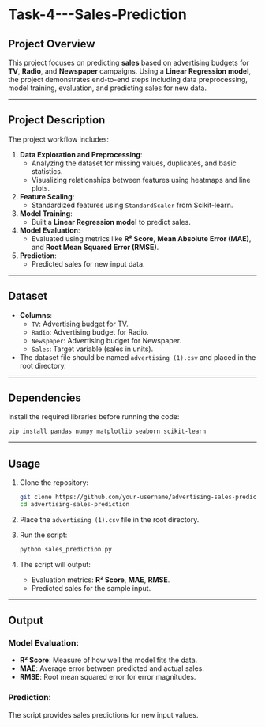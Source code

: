 # Task-4---Sales-Prediction

## Project Overview

This project focuses on predicting **sales** based on advertising budgets for **TV**, **Radio**, and **Newspaper** campaigns. Using a **Linear Regression model**, the project demonstrates end-to-end steps including data preprocessing, model training, evaluation, and predicting sales for new data.

---

## Project Description

The project workflow includes:
1. **Data Exploration and Preprocessing**:
   - Analyzing the dataset for missing values, duplicates, and basic statistics.
   - Visualizing relationships between features using heatmaps and line plots.
2. **Feature Scaling**:
   - Standardized features using `StandardScaler` from Scikit-learn.
3. **Model Training**:
   - Built a **Linear Regression model** to predict sales.
4. **Model Evaluation**:
   - Evaluated using metrics like **R² Score**, **Mean Absolute Error (MAE)**, and **Root Mean Squared Error (RMSE)**.
5. **Prediction**:
   - Predicted sales for new input data.

---

## Dataset

- **Columns**:
  - `TV`: Advertising budget for TV.
  - `Radio`: Advertising budget for Radio.
  - `Newspaper`: Advertising budget for Newspaper.
  - `Sales`: Target variable (sales in units).
- The dataset file should be named `advertising (1).csv` and placed in the root directory.

---

## Dependencies

Install the required libraries before running the code:

```bash
pip install pandas numpy matplotlib seaborn scikit-learn
```

---

## Usage

1. Clone the repository:
   ```bash
   git clone https://github.com/your-username/advertising-sales-prediction.git
   cd advertising-sales-prediction
   ```

2. Place the `advertising (1).csv` file in the root directory.

3. Run the script:
   ```bash
   python sales_prediction.py
   ```

4. The script will output:
   - Evaluation metrics: **R² Score**, **MAE**, **RMSE**.
   - Predicted sales for the sample input.

---

## Output

### Model Evaluation:
- **R² Score**: Measure of how well the model fits the data.
- **MAE**: Average error between predicted and actual sales.
- **RMSE**: Root mean squared error for error magnitudes.

### Prediction:
The script provides sales predictions for new input values.

